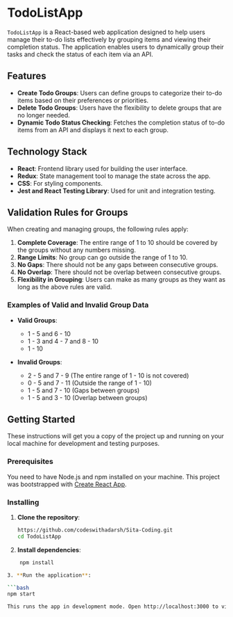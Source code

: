 # TodoListApp

`TodoListApp` is a React-based web application designed to help users manage their to-do lists effectively by grouping items and viewing their completion status. The application enables users to dynamically group their tasks and check the status of each item via an API.

## Features

- **Create Todo Groups**: Users can define groups to categorize their to-do items based on their preferences or priorities.
- **Delete Todo Groups**: Users have the flexibility to delete groups that are no longer needed.
- **Dynamic Todo Status Checking**: Fetches the completion status of to-do items from an API and displays it next to each group.

## Technology Stack

- **React**: Frontend library used for building the user interface.
- **Redux**: State management tool to manage the state across the app.
- **CSS**: For styling components.
- **Jest and React Testing Library**: Used for unit and integration testing.

## Validation Rules for Groups

When creating and managing groups, the following rules apply:

1. **Complete Coverage**: The entire range of 1 to 10 should be covered by the groups without any numbers missing.
2. **Range Limits**: No group can go outside the range of 1 to 10.
3. **No Gaps**: There should not be any gaps between consecutive groups.
4. **No Overlap**: There should not be overlap between consecutive groups.
5. **Flexibility in Grouping**: Users can make as many groups as they want as long as the above rules are valid.

### Examples of Valid and Invalid Group Data

- **Valid Groups**:
  - 1 - 5 and 6 - 10
  - 1 - 3 and 4 - 7 and 8 - 10
  - 1 - 10

- **Invalid Groups**:
  - 2 - 5 and 7 - 9 (The entire range of 1 - 10 is not covered)
  - 0 - 5 and 7 - 11 (Outside the range of 1 - 10)
  - 1 - 5 and 7 - 10 (Gaps between groups)
  - 1 - 5 and 3 - 10 (Overlap between groups)

## Getting Started

These instructions will get you a copy of the project up and running on your local machine for development and testing purposes.

### Prerequisites

You need to have Node.js and npm installed on your machine. This project was bootstrapped with [Create React App](https://github.com/facebook/create-react-app).

### Installing

1. **Clone the repository**:

   ```bash
   https://github.com/codeswithadarsh/Sita-Coding.git
   cd TodoListApp

2. **Install dependencies**:

```bash
    npm install

3. **Run the application**:

```bash
npm start

This runs the app in development mode. Open http://localhost:3000 to view it in the browser.

